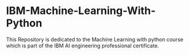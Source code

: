 # IBM-Machine-Learning-With-Python
This Repository is dedicated to the Machine Learning with python course which is part of the IBM AI engineering professional certificate.
